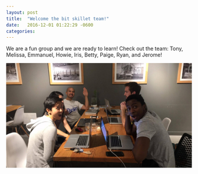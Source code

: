 ```yaml
---
layout: post
title:  "Welcome the bit skillet team!"
date:   2016-12-01 01:22:29 -0600
categories:
---
```

We are a fun group and we are ready to learn! Check out the team: Tony, Melissa, Emmanuel, Howie, Iris, Betty, Paige, Ryan, and Jerome! 

![Alt text](/assets/images/skillets-1.jpg)
